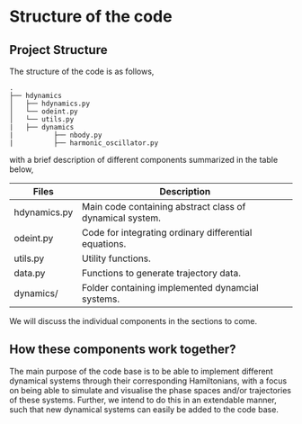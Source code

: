 # Structure of the code

## Project Structure

The structure of the code is as follows,

```log
.
├── hdynamics
│   ├── hdynamics.py
│   └── odeint.py
│   └── utils.py
|   ├── dynamics
|          ├── nbody.py
|          ├── harmonic_oscillator.py
```

with a brief description of different components summarized in the table below,

| Files    | Description |
| -------- | ------- |
| hdynamics.py  | Main code containing abstract class of dynamical system. |
| odeint.py | Code for integrating ordinary differential equations. |
| utils.py    | Utility functions. |
| data.py | Functions to generate trajectory data. |
| dynamics/  | Folder containing implemented dynamcial systems. |

We will discuss the individual components in the sections to come.

## How these components work together?

The main purpose of the code base is to be able to implement different dynamical systems through their corresponding Hamiltonians, with a focus on being able to simulate and visualise the phase spaces and/or trajectories of these systems. Further, we intend to do this in an extendable manner, such that new dynamical systems can easily be added to the code base.